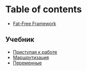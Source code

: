 # Table of contents

* [Fat-Free Framework](README.md)

## Учебник <a id="user-guide"></a>

* [Приступая к работе](user-guide/start.md)
* [Маршрутизация](user-guide/marshrutizaciya.md)
* [Переменные](user-guide/peremennye.md)


